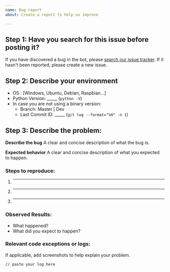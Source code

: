```yaml
---
name: Bug report
about: Create a report to help us improve

---
```


## Step 1: Have you search for this issue before posting it?

If you have discovered a bug in the bot, please [search our issue tracker](https://github.com/gd2003gamingchamp/OctoIFX/issues?q=is%3Aissue). 
If it hasn't been reported, please create a new issue.

## Step 2: Describe your environment
  * OS : [Windows, Ubuntu, Debian, Raspbian...] 
  * Python Version: _____ (`python -V`)
  * In case you are not using a binary version:
    * Branch: Master | Dev
    * Last Commit ID: _____ (`git log --format="%H" -n 1`)
 
## Step 3: Describe the problem:
**Describe the bug**
A clear and concise description of what the bug is.

**Expected behavior**
A clear and concise description of what you expected to happen.

### Steps to reproduce:

  1. _____
  2. _____
  3. _____
  
### Observed Results:

  * What happened?
  * What did you expect to happen?

### Relevant code exceptions or logs:
If applicable, add screenshots to help explain your problem.
 
```
// paste your log here
```
